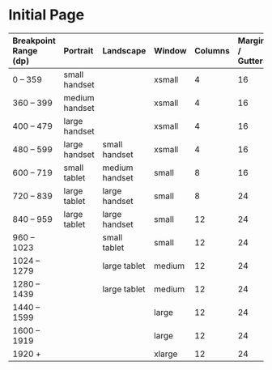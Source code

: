 # Initial Page



| Breakpoint Range \(dp\) | Portrait | Landscape | Window | Columns | Margins / Gutters\* |
| :--- | :--- | :--- | :--- | :--- | :--- |
| 0 – 359 | small handset |  | xsmall | 4 | 16 |
| 360 – 399 | medium handset |  | xsmall | 4 | 16 |
| 400 – 479 | large handset |  | xsmall | 4 | 16 |
| 480 – 599 | large handset | small handset | xsmall | 4 | 16 |
| 600 – 719 | small tablet | medium handset | small | 8 | 16 |
| 720 – 839 | large tablet | large handset | small | 8 | 24 |
| 840 – 959 | large tablet | large handset | small | 12 | 24 |
| 960 – 1023 |  | small tablet | small | 12 | 24 |
| 1024 – 1279 |  | large tablet | medium | 12 | 24 |
| 1280 – 1439 |  | large tablet | medium | 12 | 24 |
| 1440 – 1599 |  |  | large | 12 | 24 |
| 1600 – 1919 |  |  | large | 12 | 24 |
| 1920 + |  |  | xlarge | 12 | 24 |



